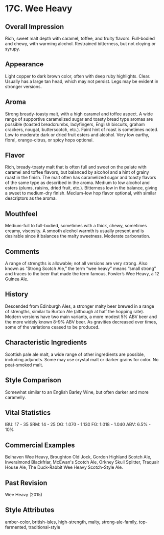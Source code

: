 # 17C. Wee Heavy

## Overall Impression

Rich, sweet malt depth with caramel, toffee, and fruity flavors. Full-bodied and chewy, with warming alcohol. Restrained bitterness, but not cloying or syrupy.

## Appearance

Light copper to dark brown color, often with deep ruby highlights. Clear. Usually has a large tan head, which may not persist. Legs may be evident in stronger versions.

## Aroma

Strong bready-toasty malt, with a high caramel and toffee aspect. A wide range of supportive caramelized sugar and toasty bread type aromas are possible (toasted breadcrumbs, ladyfingers, English biscuits, graham crackers, nougat, butterscotch, etc.). Faint hint of roast is sometimes noted. Low to moderate dark or dried fruit esters and alcohol. Very low earthy, floral, orange-citrus, or spicy hops optional.

## Flavor

Rich, bready-toasty malt that is often full and sweet on the palate with caramel and toffee flavors, but balanced by alcohol and a hint of grainy roast in the finish. The malt often has caramelized sugar and toasty flavors of the same type as described in the aroma. Medium to low alcohol and esters (plums, raisins, dried fruit, etc.). Bitterness low in the balance, giving a sweet to medium-dry finish. Medium-low hop flavor optional, with similar descriptors as the aroma.

## Mouthfeel

Medium-full to full-bodied, sometimes with a thick, chewy, sometimes creamy, viscosity. A smooth alcohol warmth is usually present and is desirable since it balances the malty sweetness. Moderate carbonation.

## Comments

A range of strengths is allowable; not all versions are very strong. Also known as “Strong Scotch Ale,” the term “wee heavy” means “small strong” and traces to the beer that made the term famous, Fowler’s Wee Heavy, a 12 Guinea Ale.

## History

Descended from Edinburgh Ales, a stronger malty beer brewed in a range of strengths, similar to Burton Ale (although at half the hopping rate). Modern versions have two main variants, a more modest 5% ABV beer and the more widely known 8-9% ABV beer. As gravities decreased over times, some of the variations ceased to be produced.

## Characteristic Ingredients

Scottish pale ale malt, a wide range of other ingredients are possible, including adjuncts. Some may use crystal malt or darker grains for color. No peat-smoked malt.

## Style Comparison

Somewhat similar to an English Barley Wine, but often darker and more caramelly.

## Vital Statistics

IBU: 17 - 35
SRM: 14 - 25
OG: 1.070 - 1.130
FG: 1.018 - 1.040
ABV: 6.5% - 10%

## Commercial Examples

Belhaven Wee Heavy, Broughton Old Jock, Gordon Highland Scotch Ale, Inveralmond Blackfriar, McEwan's Scotch Ale, Orkney Skull Splitter, Traquair House Ale, The Duck-Rabbit Wee Heavy Scotch-Style Ale.

## Past Revision

Wee Heavy (2015)

## Style Attributes

amber-color, british-isles, high-strength, malty, strong-ale-family, top-fermented, traditional-style